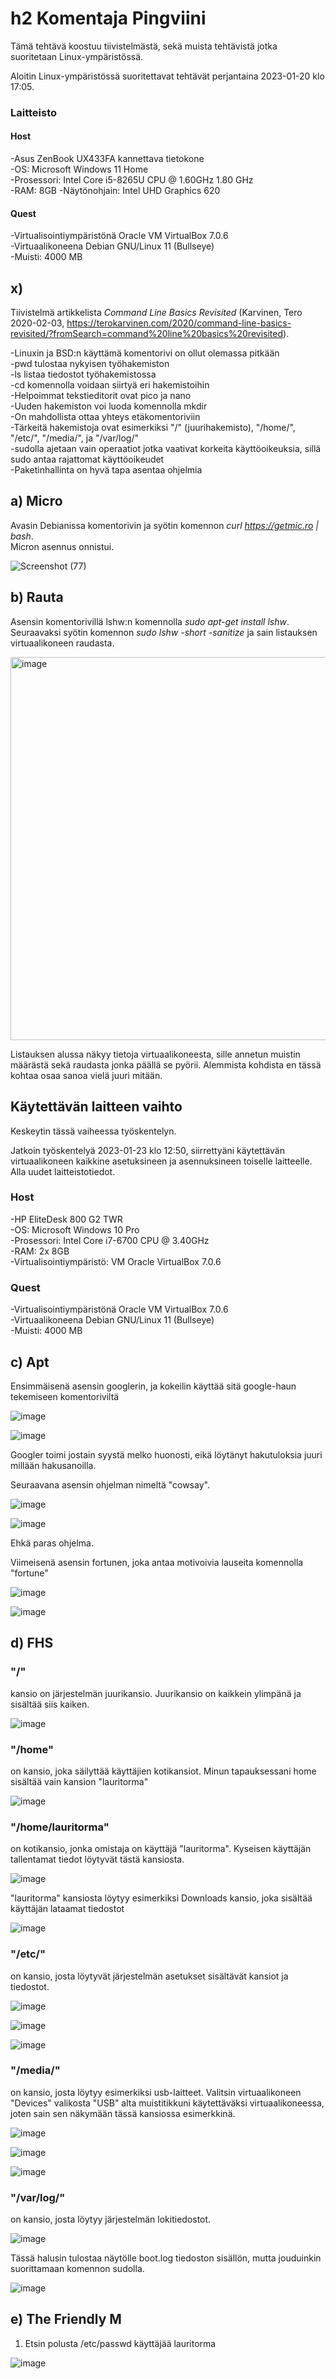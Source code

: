 
# h2 Komentaja Pingviini

Tämä tehtävä koostuu tiivistelmästä, sekä muista tehtävistä jotka suoritetaan Linux-ympäristössä.

Aloitin Linux-ympäristössä suoritettavat tehtävät perjantaina 2023-01-20 klo 17:05.  

### Laitteisto

#### Host
-Asus ZenBook UX433FA kannettava tietokone    
-OS: Microsoft Windows 11 Home  
-Prosessori: Intel Core i5-8265U CPU @ 1.60GHz 1.80 GHz  
-RAM: 8GB
-Näytönohjain: Intel UHD Graphics 620  

#### Quest
-Virtualisointiympäristönä Oracle VM VirtualBox 7.0.6  
-Virtuaalikoneena Debian GNU/Linux 11 (Bullseye)  
-Muisti: 4000 MB  

## x)

Tiivistelmä artikkelista *Command Line Basics Revisited* (Karvinen, Tero 2020-02-03, https://terokarvinen.com/2020/command-line-basics-revisited/?fromSearch=command%20line%20basics%20revisited).  

-Linuxin ja BSD:n käyttämä komentorivi on ollut olemassa pitkään  
-pwd tulostaa nykyisen työhakemiston  
-ls listaa tiedostot työhakemistossa  
-cd komennolla voidaan siirtyä eri hakemistoihin  
-Helpoimmat tekstieditorit ovat pico ja nano  
-Uuden hakemiston voi luoda komennolla mkdir  
-On mahdollista ottaa yhteys etäkomentoriviin  
-Tärkeitä hakemistoja ovat esimerkiksi "/" (juurihakemisto), "/home/", "/etc/", "/media/", ja "/var/log/"  
-sudolla ajetaan vain operaatiot jotka vaativat korkeita käyttöoikeuksia, sillä sudo antaa rajattomat käyttöoikeudet  
-Paketinhallinta on hyvä tapa asentaa ohjelmia

## a) Micro

Avasin Debianissa komentorivin ja syötin komennon *curl https://getmic.ro | bash*.  
Micron asennus onnistui.  

![Screenshot (77)](https://user-images.githubusercontent.com/90974678/213872831-9538674b-8a5d-430b-a4d0-e4eabec1f40b.png)  

## b) Rauta  

Asensin komentorivillä lshw:n komennolla *sudo apt-get install lshw*.  
Seuraavaksi syötin komennon *sudo lshw -short -sanitize* ja sain listauksen virtuaalikoneen raudasta.  

<img width="613" alt="image" src="https://user-images.githubusercontent.com/90974678/213873108-017687f9-9c69-49c2-a828-3f9a9075a987.png">

Listauksen alussa näkyy tietoja virtuaalikoneesta, sille annetun muistin määrästä sekä raudasta jonka päällä se pyörii. Alemmista kohdista en tässä kohtaa osaa sanoa vielä juuri mitään.

## Käytettävän laitteen vaihto

Keskeytin tässä vaiheessa työskentelyn.  

Jatkoin työskentelyä 2023-01-23 klo 12:50, siirrettyäni käytettävän virtuaalikoneen kaikkine asetuksineen ja asennuksineen toiselle laitteelle. Alla uudet laitteistotiedot.  

### Host
-HP EliteDesk 800 G2 TWR  
-OS: Microsoft Windows 10 Pro  
-Prosessori: Intel Core i7-6700 CPU @ 3.40GHz  
-RAM: 2x 8GB  
-Virtualisointiympäristö: VM Oracle VirtualBox 7.0.6  

### Quest
-Virtualisointiympäristönä Oracle VM VirtualBox 7.0.6  
-Virtuaalikoneena Debian GNU/Linux 11 (Bullseye)  
-Muisti: 4000 MB  

## c) Apt

Ensimmäisenä asensin googlerin, ja kokeilin käyttää sitä google-haun tekemiseen komentoriviltä  

![image](https://user-images.githubusercontent.com/90974678/214023952-0653d831-adf4-4553-ada9-ffadd45941d5.png)

![image](https://user-images.githubusercontent.com/90974678/214024720-779b66a2-e1db-40ca-8f9a-af9588aab152.png)

Googler toimi jostain syystä melko huonosti, eikä löytänyt hakutuloksia juuri millään hakusanoilla.  

Seuraavana asensin ohjelman nimeltä "cowsay".  

![image](https://user-images.githubusercontent.com/90974678/214025802-bd7f49e2-e130-444d-8711-1356a5139d31.png)

![image](https://user-images.githubusercontent.com/90974678/214025995-e2fb76d2-ca45-4afb-8b4b-3f4a280ef1ed.png)

Ehkä paras ohjelma.  

Viimeisenä asensin fortunen, joka antaa motivoivia lauseita komennolla "fortune"

![image](https://user-images.githubusercontent.com/90974678/214026299-26a02d77-dd2c-458c-884b-20fb3b602f1b.png)

![image](https://user-images.githubusercontent.com/90974678/214026599-388cf01d-6c89-4145-97ca-79c289f788ba.png)


## d) FHS

### "/"

kansio on järjestelmän juurikansio. Juurikansio on kaikkein ylimpänä ja sisältää siis kaiken.  

![image](https://user-images.githubusercontent.com/90974678/214026991-73da7f48-39da-4afe-af11-5c286445421d.png)

### "/home"

on kansio, joka säilyttää käyttäjien kotikansiot. Minun tapauksessani home sisältää vain kansion "lauritorma"

![image](https://user-images.githubusercontent.com/90974678/214027520-1761d907-4890-4852-9c16-85dfc42ee012.png)

### "/home/lauritorma"

on kotikansio, jonka omistaja on käyttäjä "lauritorma". Kyseisen käyttäjän tallentamat tiedot löytyvät tästä kansiosta.

![image](https://user-images.githubusercontent.com/90974678/214027840-4cb9ccfa-f3a7-4d47-ab6b-f4e0604c7f7e.png)

"lauritorma" kansiosta löytyy esimerkiksi Downloads kansio, joka sisältää käyttäjän lataamat tiedostot

![image](https://user-images.githubusercontent.com/90974678/214028027-21b2c561-3d81-44d5-9058-40ab780cdcb9.png)  

### "/etc/"

on kansio, josta löytyvät järjestelmän asetukset sisältävät kansiot ja tiedostot.

![image](https://user-images.githubusercontent.com/90974678/214028500-1554945b-b873-40b0-b350-2191a435afc8.png)

![image](https://user-images.githubusercontent.com/90974678/214028723-46b0a29e-c26b-4650-ab5e-10a31dd8ca78.png)

![image](https://user-images.githubusercontent.com/90974678/214029258-0b4f2573-deda-418a-b431-9784c1abfa40.png)


### "/media/"

on kansio, josta löytyy esimerkiksi usb-laitteet. Valitsin virtuaalikoneen "Devices" valikosta "USB" alta muistitikkuni käytettäväksi virtuaalikoneessa, joten sain sen näkymään tässä kansiossa esimerkkinä.

![image](https://user-images.githubusercontent.com/90974678/214029609-859ade1e-1334-49d9-96a3-a081d2278446.png)

![image](https://user-images.githubusercontent.com/90974678/214029992-8fd88da6-6ca5-4bf0-8e76-47fa96c7a79c.png)

![image](https://user-images.githubusercontent.com/90974678/214030675-e87c5bf0-5c30-4f32-93a1-642a3df107be.png)

### "/var/log/"

on kansio, josta löytyy järjestelmän lokitiedostot. 

![image](https://user-images.githubusercontent.com/90974678/214030947-bcbb1e07-1885-4043-ade5-9a427d8611ea.png)

Tässä halusin tulostaa näytölle boot.log tiedoston sisällön, mutta jouduinkin suorittamaan komennon sudolla.

![image](https://user-images.githubusercontent.com/90974678/214031181-98e03e0c-a1e5-457b-baa5-15e7f796e8ff.png)


## e) The Friendly M

1) Etsin polusta /etc/passwd käyttäjää lauritorma

![image](https://user-images.githubusercontent.com/90974678/214032065-871d043f-c6cb-4f15-aed1-1d9da3e0c89a.png)





